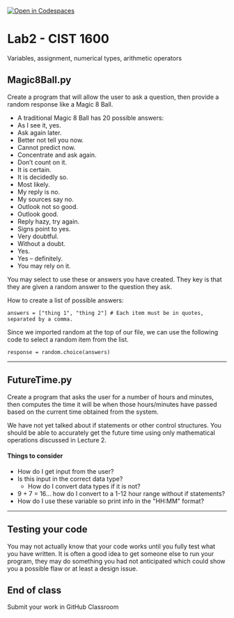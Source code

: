 [![Open in Codespaces](https://classroom.github.com/assets/launch-codespace-2972f46106e565e64193e422d61a12cf1da4916b45550586e14ef0a7c637dd04.svg)](https://classroom.github.com/open-in-codespaces?assignment_repo_id=20360387)
# Lab2 - CIST 1600
Variables, assignment, numerical types, arithmetic operators

## Magic8Ball.py
Create a program that will allow the user to ask a question, then provide a random response like a Magic 8 Ball.

- A traditional Magic 8 Ball has 20 possible answers:
- As I see it, yes.
- Ask again later.
- Better not tell you now.
- Cannot predict now.
- Concentrate and ask again.
- Don’t count on it.
- It is certain.
- It is decidedly so.
- Most likely.
- My reply is no.
- My sources say no.
- Outlook not so good.
- Outlook good.
- Reply hazy, try again.
- Signs point to yes.
- Very doubtful.
- Without a doubt.
- Yes.
- Yes – definitely.
- You may rely on it.

You may select to use these or answers you have created. They key is that they are given a random answer to the question they ask.

How to create a list of possible answers:
```
answers = ["thing 1", "thing 2"] # Each item must be in quotes, separated by a comma.
```
Since we imported random at the top of our file, we can use the following code to select a random item from the list.
```
response = random.choice(answers)
```
---
## FutureTime.py
Create a program that asks the user for a number of hours and minutes, then computes the time it will be when those hours/minutes have passed based on the current time obtained from the system.

We have not yet talked about if statements or other control structures. You should be able to accurately get the future time using only mathematical operations discussed in Lecture 2.

#### Things to consider
- How do I get input from the user?
- Is this input in the correct data type?
  - How do I convert data types if it is not?
- 9 + 7 = 16... how do I convert to a 1-12 hour range without if statements?
- How do I use these variable so print info in the "HH:MM" format?

---

## Testing your code
You may not actually know that your code works until you fully test what you have written. It is often a good idea to get someone else to run your program, they may do something you had not anticipated which could show you a possible flaw or at least a design issue.

## End of class
Submit your work in GitHub Classroom
